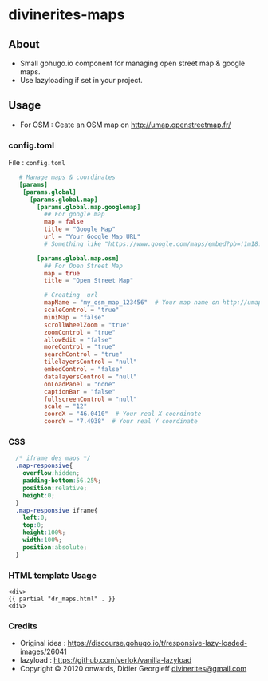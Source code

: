 # divinerites-maps

## About

- Small gohugo.io component for managing open street map & google maps.
- Use lazyloading if set in your project.

## Usage

- For OSM : Ceate an OSM map on http://umap.openstreetmap.fr/

### config.toml

File : `config.toml`

```toml
   # Manage maps & coordinates
   [params]
    [params.global]
      [params.global.map]
        [params.global.map.googlemap]
          ## For google map
          map = false
          title = "Google Map"
          url = "Your Google Map URL"
          # Something like "https://www.google.com/maps/embed?pb=!1m18!1m12!1m3!1d83438.06570739325!2d7.419771260195138!3d46.02690216088217!2m3!1f0!2f0!3f0!3m2!1i1024!2i768!4f13.1!3m3!1m2!1s0x478f2beeb905e245%3A0x1a11f40c1e7924a8!2sCamping+Arolla!5e0!3m2!1sfr!2sfr!4v1535693319433"

        [params.global.map.osm]
          ## For Open Street Map
          map = true
          title = "Open Street Map"

          # Creating  url
          mapName = "my_osm_map_123456"  # Your map name on http://umap.openstreetmap.fr/
          scaleControl = "true"
          miniMap = "false"
          scrollWheelZoom = "true"
          zoomControl = "true"
          allowEdit = "false"
          moreControl = "true"
          searchControl = "true"
          tilelayersControl = "null"
          embedControl = "false"
          datalayersControl = "null"
          onLoadPanel = "none"
          captionBar = "false"
          fullscreenControl = "null"
          scale = "12"
          coordX = "46.0410"  # Your real X coordinate
          coordY = "7.4938"  # Your real Y coordinate
```

### CSS

```css
  /* iframe des maps */
  .map-responsive{
    overflow:hidden;
    padding-bottom:56.25%;
    position:relative;
    height:0;
  }
  .map-responsive iframe{
    left:0;
    top:0;
    height:100%;
    width:100%;
    position:absolute;
  }
```

### HTML template Usage


```go-html-template
<div>
{{ partial "dr_maps.html" . }}
<div>
```

### Credits

- Original idea : https://discourse.gohugo.io/t/responsive-lazy-loaded-images/26041
- lazyload : https://github.com/verlok/vanilla-lazyload
- Copyright © 20120 onwards, Didier Georgieff divinerites@gmail.com
